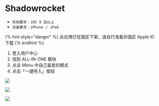 # Shadowrocket

* `系统要求：iOS 9 及以上`
* `设备要求：iPhone / iPad`



{% hint style="danger" %}
此应用已在国区下架，请自行准备非国区 Apple ID 下载
{% endhint %}

1. 登入用户中心
2. 找到 ALL-IN-ONE 模块
3. 点击 Menu 中自己喜爱的模式
4. 点击「一键导入」按钮

![](../../.gitbook/assets/img_0899.jpg)

![](../../.gitbook/assets/img_0898.jpg)

![](../../.gitbook/assets/img_0900.PNG)

